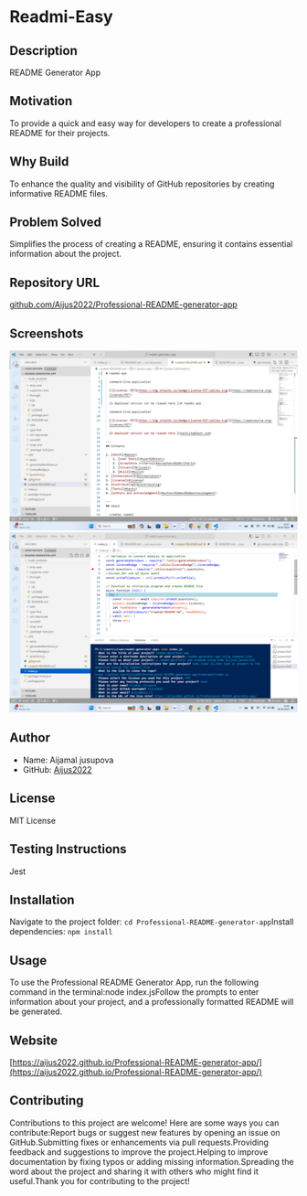 # Readmi-Easy

## Description

README Generator App

## Motivation

To provide a quick and easy way for developers to create a professional README for their projects.

## Why Build

To enhance the quality and visibility of GitHub repositories by creating informative README files.

## Problem Solved

Simplifies the process of creating a README, ensuring it contains essential information about the project.

## Repository URL

[github.com/Aijus2022/Professional-README-generator-app](github.com/Aijus2022/Professional-README-generator-app)

## Screenshots

![Screenshot 1](https://github.com/Aijus2022/Professional-README-generator-app/blob/f51c4b1f1ef07840c6de1137ae7723cf9e9f26ef/screenshots/Screenshot%202024-02-06%20234731.png)
![Screenshot 2](https://github.com/Aijus2022/Professional-README-generator-app/blob/7ff08b1cd84b9ab95c6fa5c7968f717d98b8308c/screenshots/Readmi.md-Screenshot%20.png)

## Author

- Name: Aijamal jusupova
- GitHub: [Aijus2022](https://github.com/Aijus2022)

## License

MIT License


## Testing Instructions

Jest

## Installation

Navigate to the project folder: `cd Professional-README-generator-app`Install dependencies: `npm install`

## Usage

To use the Professional README Generator App, run the following command in the terminal:node index.jsFollow the prompts to enter information about your project, and a professionally formatted README will be generated.

## Website

[https://aijus2022.github.io/Professional-README-generator-app/](https://aijus2022.github.io/Professional-README-generator-app/)

## Contributing

Contributions to this project are welcome! Here are some ways you can contribute:Report bugs or suggest new features by opening an issue on GitHub.Submitting fixes or enhancements via pull requests.Providing feedback and suggestions to improve the project.Helping to improve documentation by fixing typos or adding missing information.Spreading the word about the project and sharing it with others who might find it useful.Thank you for contributing to the project!
